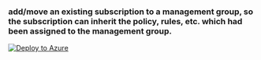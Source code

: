 ### add/move an existing subscription to a management group, so the subscription can inherit the policy, rules, etc. which had been assigned to the management group.
[![Deploy to Azure](https://aka.ms/deploytoazurebutton)](https://portal.azure.com/#create/Microsoft.Template/uri/https%3A%2F%2Fraw.githubusercontent.com%2FZJQZ%2Fcmp-core-public%2Fmain%2Frelease_1%2Ftask1919%2FdelegateSubscriptionToManagementGroup.json)
